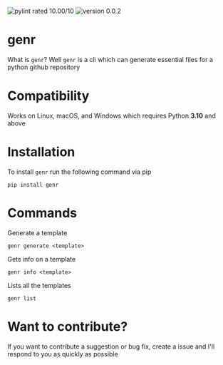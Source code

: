 ![pylint rated 10.00/10](https://img.shields.io/badge/pylint-10.00-green)
![version 0.0.2](https://img.shields.io/badge/version-v0.0.2-green)

# genr
What is `genr`? Well `genr` is a cli which can generate essential files for a python github repository

# Compatibility

Works on Linux, macOS, and Windows which requires Python **3.10** and above

# Installation
To install `genr` run the following command via pip

```
pip install genr
```

# Commands
Generate a template

```
genr generate <template>
```

Gets info on a template

```
genr info <template>
```

Lists all the templates

```
genr list
```

# Want to contribute?
If you want to contribute a suggestion or bug fix, create a issue and I'll respond to you as quickly as possible